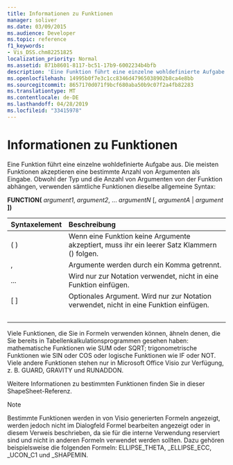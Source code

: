 ```yaml
---
title: Informationen zu Funktionen
manager: soliver
ms.date: 03/09/2015
ms.audience: Developer
ms.topic: reference
f1_keywords:
- Vis_DSS.chm82251825
localization_priority: Normal
ms.assetid: 871b8601-8117-bc51-17b9-6002234b4bfb
description: 'Eine Funktion führt eine einzelne wohldefinierte Aufgabe aus. Die meisten Funktionen akzeptieren eine bestimmte Anzahl von Argumenten als Eingabe. Obwohl der Typ und die Anzahl von Argumenten von der Funktion abhängen, verwenden sämtliche Funktionen dieselbe allgemeine Syntax:'
ms.openlocfilehash: 14995b0f7e3c1cc8346d47965038902b8ca4e8bb
ms.sourcegitcommit: 8657170d071f9bcf680aba50b9c07f2a4fb82283
ms.translationtype: MT
ms.contentlocale: de-DE
ms.lasthandoff: 04/28/2019
ms.locfileid: "33415978"
---
```

# <a name="about-functions"></a>Informationen zu Funktionen

Eine Funktion führt eine einzelne wohldefinierte Aufgabe aus. Die meisten Funktionen akzeptieren eine bestimmte Anzahl von Argumenten als Eingabe. Obwohl der Typ und die Anzahl von Argumenten von der Funktion abhängen, verwenden sämtliche Funktionen dieselbe allgemeine Syntax:
  
 **FUNCTION(** _argument1_,  _argument2_, ...  _argumentN_ [, _argumentA_  |   _argument_ **])**
  
|**Syntaxelement**|**Beschreibung**|
|:-----|:-----|
| ( )  <br/> | Wenn eine Funktion keine Argumente akzeptiert, muss ihr ein leerer Satz Klammern () folgen.  <br/> |
| ,  <br/> | Argumente werden durch ein Komma getrennt.  <br/> |
| ...  <br/> | Wird nur zur Notation verwendet, nicht in eine Funktion einfügen.  <br/> |
| [ ]  <br/> | Optionales Argument. Wird nur zur Notation verwendet, nicht in eine Funktion einfügen.  <br/> |
| |  <br/> | Eine Auswahl; Sie können _argumentA oder_ argument _enthalten._ Wird nur zur Notation verwendet, nicht in eine Funktion einfügen.  <br/> |
   
Viele Funktionen, die Sie in Formeln verwenden können, ähneln denen, die Sie bereits in Tabellenkalkulationsprogrammen gesehen haben: mathematische Funktionen wie SUM oder SQRT; trigonometrische Funktionen wie SIN oder COS oder logische Funktionen wie IF oder NOT. Viele andere Funktionen stehen nur in Microsoft Office Visio zur Verfügung, z. B. GUARD, GRAVITY und RUNADDON.
  
Weitere Informationen zu bestimmten Funktionen finden Sie in dieser ShapeSheet-Referenz.
  
> [!NOTE]
>  Bestimmte Funktionen werden in von Visio generierten Formeln angezeigt, werden jedoch nicht im Dialogfeld Formel bearbeiten angezeigt oder in diesem Verweis beschrieben, da sie für die interne Verwendung reserviert sind und nicht in anderen Formeln verwendet werden sollten.  Dazu gehören beispielsweise die folgenden Formeln: ELLIPSE_THETA, _ELLIPSE_ECC, _UCON_C1 und _SHAPEMIN. 
  

